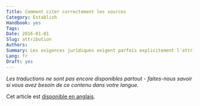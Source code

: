```yaml
---
Title: Comment citer correctement les sources
Category: Establish
Handbook: yes
Tags:
Date: 2016-01-01
Slug: attribution
Authors:
Summary: Les exigences juridiques exigent parfois explicitement l'attribution de la source des données. Nous explorons ici quelques implications pour les éditeurs de données.
Lang: fr
Draft: yes
---
```


<em>Les traductions ne sont pas encore disponibles partout - faites-nous savoir si vous avez besoin de ce contenu dans votre langue.</em>

Cet article est [disponible en anglais](/en/establish/attribution).
